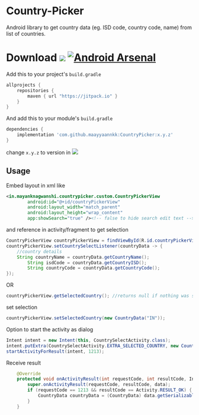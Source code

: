 # Country-Picker
Android library to get country data (eg. ISD code, country code, name) from list of countries.

# Download [![](https://jitpack.io/v/maayyaannkk/CountryPicker.svg)](https://jitpack.io/#maayyaannkk/CountryPicker) [![Android Arsenal]( https://img.shields.io/badge/Android%20Arsenal-CountryPicker-green.svg?style=flat )]( https://android-arsenal.com/details/1/7717 )

Add this to your project's `build.gradle`

```groovy
allprojects {
    repositories {
        maven { url "https://jitpack.io" }
    }
}
```

And add this to your module's `build.gradle` 

```groovy
dependencies {
	implementation 'com.github.maayyaannkk:CountryPicker:x.y.z'
}
```

change `x.y.z` to version in [![](https://jitpack.io/v/maayyaannkk/CountryPicker.svg)](https://jitpack.io/#maayyaannkk/CountryPicker)

## Usage
Embed layout in xml like
```xml
<in.mayanknagwanshi.countrypicker.custom.CountryPickerView
        android:id="@+id/countryPickerView"
        android:layout_width="match_parent"
        android:layout_height="wrap_content"
        app:showSearch="true" /><!-- false to hide search edit text -->
```
and reference in activity/fragment to get selection
```java
CountryPickerView countryPickerView = findViewById(R.id.countryPickerView);
countryPickerView.setCountrySelectListener(countryData -> {
	//country details
	String countryName = countryData.getCountryName();
        String isdCode = countryData.getCountryISD();
        String countryCode = countryData.getCountryCode();
});
```
OR
```java
countryPickerView.getSelectedCountry(); //returns null if nothing was selected
```
set selection
```java
countryPickerView.setSelectedCountry(new CountryData("IN")); 
```
Option to start the activity as dialog
```java
Intent intent = new Intent(this, CountrySelectActivity.class);
intent.putExtra(CountrySelectActivity.EXTRA_SELECTED_COUNTRY, new CountryData("IN"));//for default selection
startActivityForResult(intent, 1213);
```
Receive result
```java
    @Override
    protected void onActivityResult(int requestCode, int resultCode, Intent data) {
        super.onActivityResult(requestCode, resultCode, data);
        if (requestCode == 1213 && resultCode == Activity.RESULT_OK) {
            CountryData countryData = (CountryData) data.getSerializableExtra(CountrySelectActivity.RESULT_COUNTRY_DATA);           
        }
    }
```
